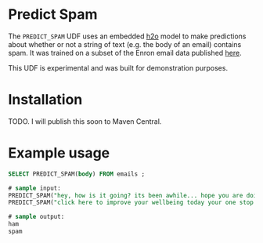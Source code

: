 # Predict Spam
The `PREDICT_SPAM` UDF uses an embedded [h2o][h2o] model to make predictions about whether or not a string of text (e.g. the body of an email) contains spam. It was trained on a subset of the Enron email data published [here][enron_email_data].

This UDF is experimental and was built for demonstration purposes.

[h2o]: https://www.h2o.ai/
[enron_email_data]: http://www2.aueb.gr/users/ion/data/enron-spam/

# Installation
TODO. I will publish this soon to Maven Central.


# Example usage
```sql
SELECT PREDICT_SPAM(body) FROM emails ;

# sample input:
PREDICT_SPAM("hey, how is it going? its been awhile... hope you are doing okay")
PREDICT_SPAM("click here to improve your wellbeing today your one stop prescription shop!")

# sample output:
ham
spam
```
